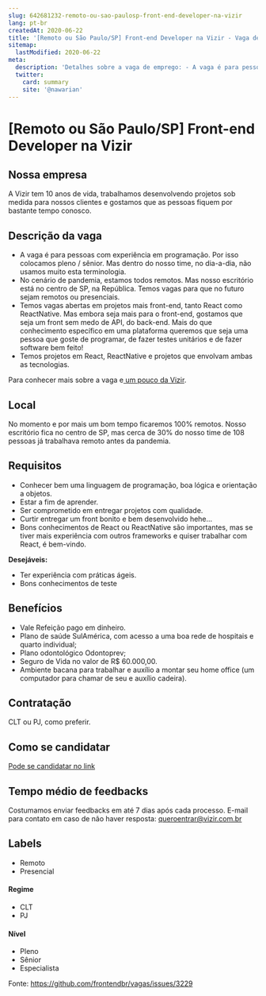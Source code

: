 ```yaml
---
slug: 642681232-remoto-ou-sao-paulosp-front-end-developer-na-vizir
lang: pt-br
createdAt: 2020-06-22
title: '[Remoto ou São Paulo/SP] Front-end Developer na Vizir - Vaga de Emprego'
sitemap:
  lastModified: 2020-06-22
meta:
  description: 'Detalhes sobre a vaga de emprego: - A vaga é para pessoas com experiência em programação. Por isso colocamos pleno / sênior. Mas dentro do nosso time, no dia-a-dia, não usamos muito esta terminologia. - No cenário de pandemia, estamos todos remotos. Mas nosso escritório está no centro de SP, na República. Temos vagas para que no futuro sejam remotos ou presenciais. - Temos vagas abertas em projetos mais front-end, tanto React como ReactNative. Mas embora seja mais para o front-end, gostamos que seja um front sem medo de API, do back-end. Mais do que conhecimento específico em uma plataforma queremos que seja uma pessoa que goste de programar, de fazer testes unitários e de fazer software bem feito! - Temos projetos em React, ReactNative e projetos que envolvam ambas as tecnologias.  Para conhecer mais sobre a vaga e[ um pouco da Vizir](https://vizir.com.br/2019/08/venha-fazer-parte-da-vizir-estamos-contratando/).'
  twitter:
    card: summary
    site: '@nawarian'
---
```


# [Remoto ou São Paulo/SP] Front-end Developer na Vizir

## Nossa empresa

A Vizir tem 10 anos de vida, trabalhamos desenvolvendo projetos sob medida para nossos clientes e gostamos que as pessoas fiquem por bastante tempo conosco.

## Descrição da vaga

- A vaga é para pessoas com experiência em programação. Por isso colocamos pleno / sênior. Mas dentro do nosso time, no dia-a-dia, não usamos muito esta terminologia. 
- No cenário de pandemia, estamos todos remotos. Mas nosso escritório está no centro de SP, na República. Temos vagas para que no futuro sejam remotos ou presenciais. 
- Temos vagas abertas em projetos mais front-end, tanto React como ReactNative. Mas embora seja mais para o front-end, gostamos que seja um front sem medo de API, do back-end. Mais do que conhecimento específico em uma plataforma queremos que seja uma pessoa que goste de programar, de fazer testes unitários e de fazer software bem feito!
- Temos projetos  em React, ReactNative e projetos que envolvam ambas as tecnologias. 
 
Para conhecer mais sobre a vaga e[ um pouco da Vizir](https://vizir.com.br/2019/08/venha-fazer-parte-da-vizir-estamos-contratando/).

## Local

No momento e por mais um bom tempo ficaremos 100% remotos. Nosso escritório fica no centro de SP, mas cerca de 30% do nosso time de 108 pessoas já trabalhava remoto antes da pandemia. 

## Requisitos

- Conhecer bem uma linguagem de programação, boa lógica e orientação a objetos.
- Estar a fim de aprender. 
- Ser comprometido em entregar projetos com qualidade.
- Curtir entregar um front bonito e bem desenvolvido hehe... 
- Bons conhecimentos de React ou ReactNative são importantes, mas se tiver mais experiência com outros frameworks e quiser trabalhar com React, é bem-vindo.


**Desejáveis:**
- Ter experiência com práticas ágeis.
- Bons conhecimentos de teste

## Benefícios
- Vale Refeição pago em dinheiro.
- Plano de saúde SulAmérica, com acesso a uma boa rede de hospitais e quarto individual;
- Plano odontológico Odontoprev;
- Seguro de Vida no valor de R$ 60.000,00.
- Ambiente bacana para trabalhar e auxílio a montar seu home office (um computador para chamar de seu e auxílio cadeira). 

## Contratação
CLT ou PJ, como preferir.

## Como se candidatar
[Pode se candidatar no link](https://recruiterflow.com/vizir/jobs/12?source=FrontEndBR) 

## Tempo médio de feedbacks
Costumamos enviar feedbacks em até 7 dias após cada processo.
E-mail para contato em caso de não haver resposta: queroentrar@vizir.com.br

## Labels
- Remoto
- Presencial

#### Regime
- CLT
- PJ

#### Nível
- Pleno
- Sênior
- Especialista




Fonte: https://github.com/frontendbr/vagas/issues/3229